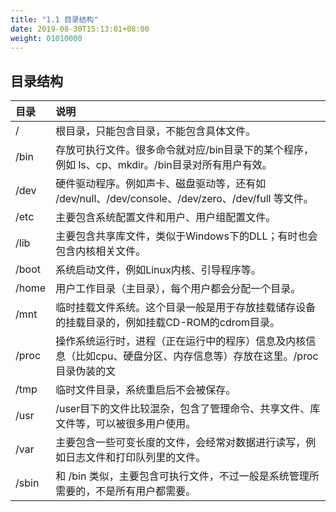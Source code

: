```yaml
---
title: "1.1 目录结构"
date: 2019-08-30T15:13:01+08:00
weight: 01010000
---
```


## 目录结构

| 目录 | 说明 |
| :--- | :-------------- |
| / | 根目录，只能包含目录，不能包含具体文件。|
| /bin | 存放可执行文件。很多命令就对应/bin目录下的某个程序，例如 ls、cp、mkdir。/bin目录对所有用户有效。|
| /dev | 硬件驱动程序。例如声卡、磁盘驱动等，还有如 /dev/null、/dev/console、/dev/zero、/dev/full 等文件。|
| /etc | 主要包含系统配置文件和用户、用户组配置文件。|
| /lib | 主要包含共享库文件，类似于Windows下的DLL；有时也会包含内核相关文件。|
| /boot | 系统启动文件，例如Linux内核、引导程序等。|
| /home | 用户工作目录（主目录），每个用户都会分配一个目录。|
| /mnt | 临时挂载文件系统。这个目录一般是用于存放挂载储存设备的挂载目录的，例如挂载CD-ROM的cdrom目录。|
| /proc | 操作系统运行时，进程（正在运行中的程序）信息及内核信息（比如cpu、硬盘分区、内存信息等）存放在这里。/proc目录伪装的文|件系统proc的挂载目录，proc并不是真正的文件系统。
| /tmp | 临时文件目录，系统重启后不会被保存。|
| /usr | /user目下的文件比较混杂，包含了管理命令、共享文件、库文件等，可以被很多用户使用。|
| /var | 主要包含一些可变长度的文件，会经常对数据进行读写，例如日志文件和打印队列里的文件。|
| /sbin | 和 /bin 类似，主要包含可执行文件，不过一般是系统管理所需要的，不是所有用户都需要。|
